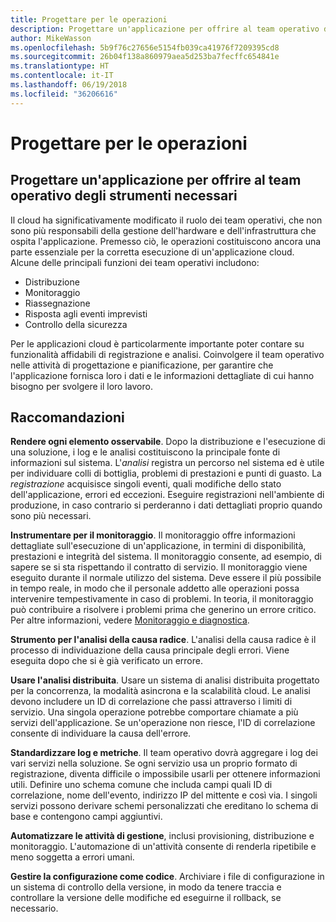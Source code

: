 ```yaml
---
title: Progettare per le operazioni
description: Progettare un'applicazione per offrire al team operativo degli strumenti necessari
author: MikeWasson
ms.openlocfilehash: 5b9f76c27656e5154fb039ca41976f7209395cd8
ms.sourcegitcommit: 26b04f138a860979aea5d253ba7fecffc654841e
ms.translationtype: HT
ms.contentlocale: it-IT
ms.lasthandoff: 06/19/2018
ms.locfileid: "36206616"
---
```

# <a name="design-for-operations"></a>Progettare per le operazioni

## <a name="design-an-application-so-that-the-operations-team-has-the-tools-they-need"></a>Progettare un'applicazione per offrire al team operativo degli strumenti necessari

Il cloud ha significativamente modificato il ruolo dei team operativi, che non sono più responsabili della gestione dell'hardware e dell'infrastruttura che ospita l'applicazione.  Premesso ciò, le operazioni costituiscono ancora una parte essenziale per la corretta esecuzione di un'applicazione cloud. Alcune delle principali funzioni dei team operativi includono:

- Distribuzione
- Monitoraggio
- Riassegnazione
- Risposta agli eventi imprevisti
- Controllo della sicurezza

Per le applicazioni cloud è particolarmente importante poter contare su funzionalità affidabili di registrazione e analisi. Coinvolgere il team operativo nelle attività di progettazione e pianificazione, per garantire che l'applicazione fornisca loro i dati e le informazioni dettagliate di cui hanno bisogno per svolgere il loro lavoro.  <!-- to do: Link to DevOps checklist -->

## <a name="recommendations"></a>Raccomandazioni

**Rendere ogni elemento osservabile**. Dopo la distribuzione e l'esecuzione di una soluzione, i log e le analisi costituiscono la principale fonte di informazioni sul sistema. L'*analisi* registra un percorso nel sistema ed è utile per individuare colli di bottiglia, problemi di prestazioni e punti di guasto. La *registrazione* acquisisce singoli eventi, quali modifiche dello stato dell'applicazione, errori ed eccezioni. Eseguire registrazioni nell'ambiente di produzione, in caso contrario si perderanno i dati dettagliati proprio quando sono più necessari.

**Instrumentare per il monitoraggio**. Il monitoraggio offre informazioni dettagliate sull'esecuzione di un'applicazione, in termini di disponibilità, prestazioni e integrità del sistema. Il monitoraggio consente, ad esempio, di sapere se si sta rispettando il contratto di servizio. Il monitoraggio viene eseguito durante il normale utilizzo del sistema. Deve essere il più possibile in tempo reale, in modo che il personale addetto alle operazioni possa intervenire tempestivamente in caso di problemi. In teoria, il monitoraggio può contribuire a risolvere i problemi prima che generino un errore critico. Per altre informazioni, vedere [Monitoraggio e diagnostica][monitoring].

**Strumento per l'analisi della causa radice**. L'analisi della causa radice è il processo di individuazione della causa principale degli errori. Viene eseguita dopo che si è già verificato un errore. 

**Usare l'analisi distribuita**. Usare un sistema di analisi distribuita progettato per la concorrenza, la modalità asincrona e la scalabilità cloud. Le analisi devono includere un ID di correlazione che passi attraverso i limiti di servizio. Una singola operazione potrebbe comportare chiamate a più servizi dell'applicazione. Se un'operazione non riesce, l'ID di correlazione consente di individuare la causa dell'errore. 

**Standardizzare log e metriche**. Il team operativo dovrà aggregare i log dei vari servizi nella soluzione. Se ogni servizio usa un proprio formato di registrazione, diventa difficile o impossibile usarli per ottenere informazioni utili. Definire uno schema comune che includa campi quali ID di correlazione, nome dell'evento, indirizzo IP del mittente e così via. I singoli servizi possono derivare schemi personalizzati che ereditano lo schema di base e contengono campi aggiuntivi.

**Automatizzare le attività di gestione**, inclusi provisioning, distribuzione e monitoraggio. L'automazione di un'attività consente di renderla ripetibile e meno soggetta a errori umani. 

**Gestire la configurazione come codice**. Archiviare i file di configurazione in un sistema di controllo della versione, in modo da tenere traccia e controllare la versione delle modifiche ed eseguirne il rollback, se necessario. 


<!-- links -->

[monitoring]: ../../best-practices/monitoring.md


